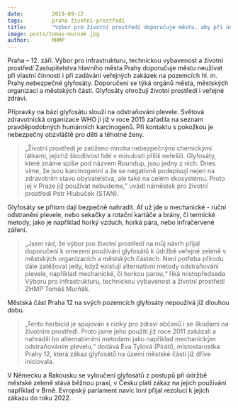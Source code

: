 ```yaml
---
date:         2019-09-12
tags:         praha životní-prostředí
title:        "Výbor pro životní prostředí doporučuje městu, aby při údržbě zeleně nepoužívalo glyfosáty"
image: posts/tomas-murnak.jpg
author:       MHMP
---
```


Praha – 12. září. Výbor pro infrastrukturu, technickou vybavenost a životní prostředí Zastupitelstva hlavního města Prahy doporučuje městu neužívat při vlastní činnosti i při zadávání veřejných zakázek na pozemcích hl. m. Prahy nebezpečné glyfosáty. Doporučení se týká orgánů města, městských organizací a městských částí. Glyfosáty ohrožují životní prostředí i veřejné zdraví.

Přípravky na bázi glyfosátu slouží na odstraňování plevele. Světová zdravotnická organizace WHO ji již v roce 2015 zařadila na seznam pravděpodobných humánních karcinogenů. Při kontaktu s pokožkou je nebezpečný obzvláště pro děti a těhotné ženy. 

> „Životní prostředí je zatíženo mnoha nebezpečnými chemickými látkami, jejichž škodlivost lidé v minulosti příliš neřešili. Glyfosáty, které známe spíše pod názvem Roundup, jsou jedny z nich. Dnes víme, že jsou karcinogenní a že se negativně podepisují nejen na zdravotním stavu obyvatelstva, ale také na celém ekosystému. Proto jej v Praze již používat nebudeme,” uvádí náměstek pro životní prostředí Petr Hlubuček (STAN).

Glyfosáty se přitom dají bezpečně nahradit. Ať už jde o mechanické - ruční odstranění plevele, nebo sekačky a rotační kartáče a brány, či termické metody, jako je například horký vzduch, horká pára, nebo infračervené záření.

> „Jsem rád, že výbor pro životní prostředí na můj návrh přijal doporučení k omezení používání glyfosátů k údržbě veřejné zeleně v městských organizacích a městských částech. Není potřeba přírodu dále zatěžovat jedy, když existují alternativní metody odstraňování plevele, například mechanické, či horkou parou,“ říká místopředseda Výboru pro infrastrukturu, technickou vybavenost a životní prostředí ZHMP Tomáš Murňák. 

Městská část Praha 12 na svých pozemcích glyfosáty nepoužívá již dlouhou dobu. 

> „Tento herbicid je spojován s riziky pro zdraví občanů i se škodami na životním prostředí. Proto jsme jeho použití již roce 2011 zakázali a nahradili ho alternativními metodami jako například mechanickým odstraňováním plevelu,“ dodává Eva Tylová (Piráti), místostarostka Prahy 12, která zákaz glyfosátů na území městské části již dříve iniciovala.

V Německu a Rakousku se vyloučení glyfosátů z postupů při údržbě městské zeleně stává běžnou praxí, v Česku platí zákaz na jejich používání například v Brně. Evropský parlament navíc loni přijal rezoluci k jejich zákazu do roku 2022.
